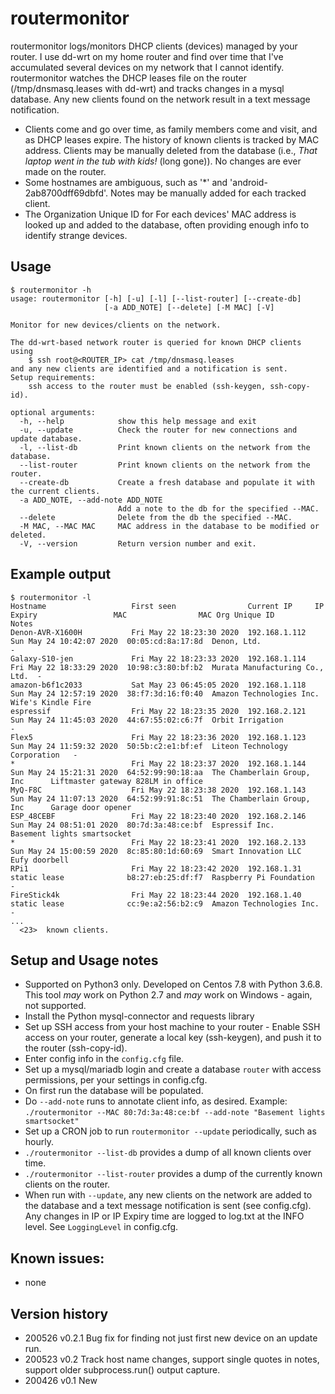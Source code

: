 # routermonitor

routermonitor logs/monitors DHCP clients (devices) managed by your router.  I use dd-wrt on my home router and 
find over time that I've accumulated several devices on my network that I cannot identify. routermonitor
watches the DHCP leases file on the router (/tmp/dnsmasq.leases with dd-wrt) and tracks changes in a mysql
database.  Any new clients found on the network result in a text message notification.  

- Clients come and go over time, as family members come and visit, and as DHCP leases expire.  The history of 
known clients is tracked by MAC address.  Clients may be manually deleted from the database (i.e., *That laptop went in the tub with kids!* (long gone)).  No changes are ever made on the router.
- Some hostnames are ambiguous, such as '*' and 'android-2ab8700dff69dbfd'.  Notes may be manually added 
for each tracked client. 
- The Organization Unique ID for For each devices' MAC address is looked up and added to the database, often providing enough info to identify strange devices.

## Usage
```
$ routermonitor -h
usage: routermonitor [-h] [-u] [-l] [--list-router] [--create-db]
                     [-a ADD_NOTE] [--delete] [-M MAC] [-V]

Monitor for new devices/clients on the network.

The dd-wrt-based network router is queried for known DHCP clients using 
    $ ssh root@<ROUTER_IP> cat /tmp/dnsmasq.leases
and any new clients are identified and a notification is sent.  
Setup requirements:
    ssh access to the router must be enabled (ssh-keygen, ssh-copy-id).

optional arguments:
  -h, --help            show this help message and exit
  -u, --update          Check the router for new connections and update database.
  -l, --list-db         Print known clients on the network from the database.
  --list-router         Print known clients on the network from the router.
  --create-db           Create a fresh database and populate it with the current clients.
  -a ADD_NOTE, --add-note ADD_NOTE
                        Add a note to the db for the specified --MAC.
  --delete              Delete from the db the specified --MAC.
  -M MAC, --MAC MAC     MAC address in the database to be modified or deleted.
  -V, --version         Return version number and exit.
```

## Example output
```
$ routermonitor -l
Hostname                   First seen                Current IP     IP Expiry                 MAC                MAC Org Unique ID               Notes
Denon-AVR-X1600H           Fri May 22 18:23:30 2020  192.168.1.112  Sun May 24 10:42:07 2020  00:05:cd:8a:17:8d  Denon, Ltd.                     -
Galaxy-S10-jen             Fri May 22 18:23:33 2020  192.168.1.114  Fri May 22 18:33:29 2020  10:98:c3:80:bf:b2  Murata Manufacturing Co., Ltd.  -
amazon-b6f1c2033           Sat May 23 06:45:05 2020  192.168.1.118  Sun May 24 12:57:19 2020  38:f7:3d:16:f0:40  Amazon Technologies Inc.        Wife's Kindle Fire
espressif                  Fri May 22 18:23:35 2020  192.168.2.121  Sun May 24 11:45:03 2020  44:67:55:02:c6:7f  Orbit Irrigation                -
Flex5                      Fri May 22 18:23:36 2020  192.168.1.123  Sun May 24 11:59:32 2020  50:5b:c2:e1:bf:ef  Liteon Technology Corporation   -
*                          Fri May 22 18:23:37 2020  192.168.1.144  Sun May 24 15:21:31 2020  64:52:99:90:18:aa  The Chamberlain Group, Inc      Liftmaster gateway 828LM in office
MyQ-F8C                    Fri May 22 18:23:38 2020  192.168.1.143  Sun May 24 11:07:13 2020  64:52:99:91:8c:51  The Chamberlain Group, Inc      Garage door opener
ESP_48CEBF                 Fri May 22 18:23:40 2020  192.168.2.146  Sun May 24 08:51:01 2020  80:7d:3a:48:ce:bf  Espressif Inc.                  Basement lights smartsocket
*                          Fri May 22 18:23:41 2020  192.168.2.133  Sun May 24 15:00:59 2020  8c:85:80:1d:60:69  Smart Innovation LLC            Eufy doorbell
RPi1                       Fri May 22 18:23:42 2020  192.168.1.31   static lease              b8:27:eb:25:df:f7  Raspberry Pi Foundation         -
FireStick4k                Fri May 22 18:23:44 2020  192.168.1.40   static lease              cc:9e:a2:56:b2:c9  Amazon Technologies Inc.        -
...
  <23>  known clients.
```
## Setup and Usage notes
- Supported on Python3 only.  Developed on Centos 7.8 with Python 3.6.8.  This tool _may_ work on Python 2.7 and _may_ work on Windows - again, not supported.
- Install the Python mysql-connector and requests library
- Set up SSH access from your host machine to your router - Enable SSH access on your router, generate a local key (ssh-keygen), and push it to the router (ssh-copy-id).
- Enter config info in the `config.cfg` file.
- Set up a mysql/mariadb login and create a database `router` with access permissions, per your settings in config.cfg.
- On first run the database will be populated.
- Do `--add-note` runs to annotate client info, as desired.  Example: `./routermonitor --MAC 80:7d:3a:48:ce:bf --add-note "Basement lights smartsocket"`
- Set up a CRON job to run `routermonitor --update` periodically, such as hourly.
- `./routermonitor --list-db` provides a dump of all known clients over time.
- `./routermonitor --list-router` provides a dump of the currently known clients on the router.
- When run with `--update`, any new clients on the network are added to the database and a text message notification is sent (see config.cfg).  Any changes in IP or IP Expiry time are logged to log.txt at the INFO level.  See `LoggingLevel` in config.cfg.


## Known issues:
- none

## Version history

- 200526 v0.2.1 Bug fix for finding not just first new device on an update run.
- 200523 v0.2  Track host name changes, support single quotes in notes, support older subprocess.run() output capture.
- 200426 v0.1  New